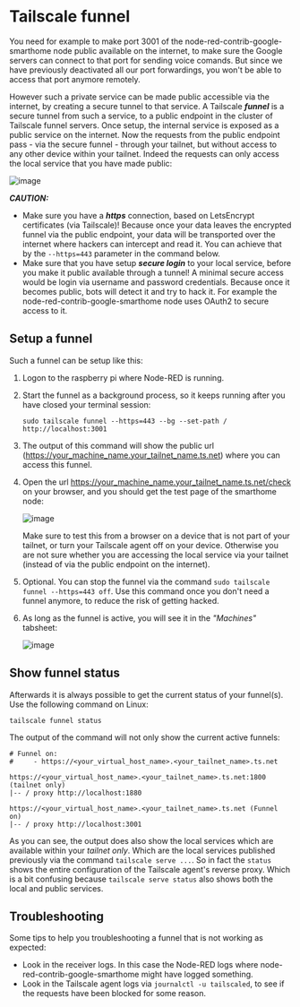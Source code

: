 # Tailscale funnel

You need for example to make port 3001 of the node-red-contrib-google-smarthome node public available on the internet, to make sure the Google servers can connect to that port for sending voice comands.  But since we have previously deactivated all our port forwardings, you won't be able to access that port anymore remotely.

However such a private service can be made public accessible via the internet, by creating a secure tunnel to that service.  A Tailscale ***funnel*** is a secure tunnel from such a service, to a public endpoint in the cluster of Tailscale funnel servers.  Once setup, the internal service is exposed as a public service on the internet.  Now the requests from the public endpoint pass - via the secure funnel - through your tailnet, but without access to any other device within your tailnet.  Indeed the requests can only access the local service that you have made public:

![image](https://github.com/user-attachments/assets/91d51c8d-568b-4d24-9bc6-dca9f65e062d)

***CAUTION:*** 
+ Make sure you have a ***https*** connection, based on LetsEncrypt certificates (via Tailscale)!  Because once your data leaves the encrypted funnel via the public endpoint, your data will be transported over the internet where hackers can intercept and read it.  You can achieve that by the `--https=443` parameter in the command below.
+ Make sure that you have setup ***secure login*** to your local service, before you make it public available through a tunnel!  A minimal secure access would be login via username and password credentials.  Because once it becomes public, bots will detect it and try to hack it.  For example the node-red-contrib-google-smarthome node uses OAuth2 to secure access to it.

## Setup a funnel
Such a funnel can be setup like this:

1. Logon to the raspberry pi where Node-RED is running.
2. Start the funnel as a background process, so it keeps running after you have closed your terminal session:
   ```
   sudo tailscale funnel --https=443 --bg --set-path / http://localhost:3001
   ```
3. The output of this command will show the public url (https://your_machine_name.your_tailnet_name.ts.net)  where you can access this funnel.
4. Open the url https://your_machine_name.your_tailnet_name.ts.net/check on your browser, and you should get the test page of the smarthome node:

   ![image](https://github.com/bartbutenaers/Node-RED-security-basics/assets/14224149/e69f56a3-85cb-4a4b-a17f-635b6b618a79)

   Make sure to test this from a browser on a device that is not part of your tailnet, or turn your Tailscale agent off on your device.  Otherwise you are not sure whether you are accessing the local service via your tailnet (instead of via the public endpoint on the internet).

6. Optional.  You can stop the funnel via the command `sudo tailscale funnel --https=443 off`.  Use this command once you don't need a funnel anymore, to reduce the risk of getting hacked.
7. As long as the funnel is active, you will see it in the *"Machines"* tabsheet:
 
   ![image](https://github.com/bartbutenaers/Node-RED-security-basics/assets/14224149/e49f1111-3ecd-41c9-a670-1e96e72a90d7)

## Show funnel status

Afterwards it is always possible to get the current status of your funnel(s).  Use the following command on Linux:
```
tailscale funnel status
```
The output of the command will not only show the current active funnels:
```
# Funnel on:
#     - https://<your_virtual_host_name>.<your_tailnet_name>.ts.net

https://<your_virtual_host_name>.<your_tailnet_name>.ts.net:1800 (tailnet only)
|-- / proxy http://localhost:1880

https://<your_virtual_host_name>.<your_tailnet_name>.ts.net (Funnel on)
|-- / proxy http://localhost:3001
```
As you can see, the output does also show the local services which are available within your *tailnet only*.  Which are the local services published previously via the command `tailscale serve ...`.  So in fact the `status` shows the entire configuration of the Tailscale agent's reverse proxy.  Which is a bit confusing because `tailscale serve status` also shows both the local and public services.

## Troubleshooting
Some tips to help you troubleshooting a funnel that is not working as expected:
+ Look in the receiver logs.  In this case the Node-RED logs where node-red-contrib-google-smarthome might have logged something.
+ Look in the Tailscale agent logs via `journalctl -u tailscaled`, to see if the requests have been blocked for some reason.
